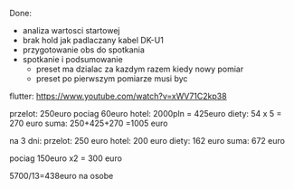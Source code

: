Done:
- analiza wartosci startowej
- brak hold jak padlaczany kabel DK-U1
- przygotowanie obs do spotkania
- spotkanie i podsumowanie
	- preset ma dzialac za kazdym razem kiedy nowy pomiar
	- preset po pierwszym pomiarze musi byc 





flutter: https://www.youtube.com/watch?v=xWV71C2kp38


przelot: 250euro
pociag 60euro
hotel: 2000pln = 425euro
diety: 54 x 5 = 270 euro
suma: 250+425+270 =1005 euro

na 3 dni: 
przelot: 250 euro
hotel: 200 euro
diety: 162 euro
suma: 672 euro

pociag 150euro x2 = 300 euro

5700/13=438euro na osobe